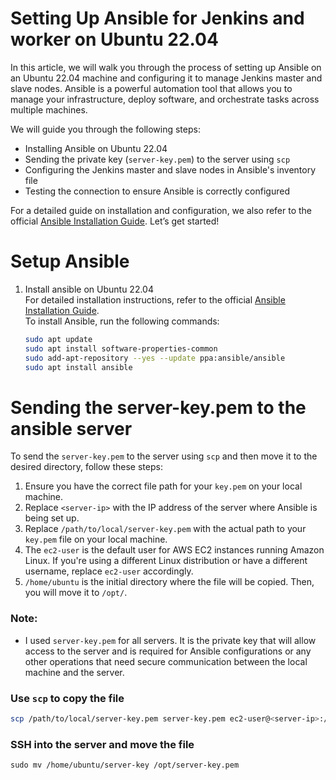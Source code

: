 
# Setting Up Ansible for Jenkins and worker on Ubuntu 22.04

In this article, we will walk you through the process of setting up Ansible on an Ubuntu 22.04 machine and configuring it to manage Jenkins master and slave nodes. Ansible is a powerful automation tool that allows you to manage your infrastructure, deploy software, and orchestrate tasks across multiple machines. 

We will guide you through the following steps:
- Installing Ansible on Ubuntu 22.04
- Sending the private key (`server-key.pem`) to the server using `scp`
- Configuring the Jenkins master and slave nodes in Ansible's inventory file
- Testing the connection to ensure Ansible is correctly configured

For a detailed guide on installation and configuration, we also refer to the official [Ansible Installation Guide](https://docs.ansible.com/ansible/latest/installation_guide/installation_distros.html). Let’s get started!

# Setup Ansible
1. Install ansible on Ubuntu 22.04  
   For detailed installation instructions, refer to the official [Ansible Installation Guide](https://docs.ansible.com/ansible/latest/installation_guide/installation_distros.html).  
   To install Ansible, run the following commands:
   ```sh 
   sudo apt update
   sudo apt install software-properties-common
   sudo add-apt-repository --yes --update ppa:ansible/ansible
   sudo apt install ansible
   ```
# Sending the server-key.pem to the ansible server 

To send the `server-key.pem` to the server using `scp` and then move it to the desired directory, follow these steps:

1. Ensure you have the correct file path for your `key.pem` on your local machine.
2. Replace `<server-ip>` with the IP address of the server where Ansible is being set up.
3. Replace `/path/to/local/server-key.pem` with the actual path to your `key.pem` file on your local machine.
4. The `ec2-user` is the default user for AWS EC2 instances running Amazon Linux. If you're using a different Linux distribution or have a different username, replace `ec2-user` accordingly.
5. `/home/ubuntu` is the initial directory where the file will be copied. Then, you will move it to `/opt/`.
### Note:
- I used `server-key.pem` for all servers. It is the private key that will allow access to the server and is required for Ansible configurations or any other operations that need secure communication between the local machine and the server.

### Use `scp` to copy the file

```sh
scp /path/to/local/server-key.pem server-key.pem ec2-user@<server-ip>:/home/ubuntu/
```
### SSH into the server and move the file
```hcl
sudo mv /home/ubuntu/server-key /opt/server-key.pem
```

